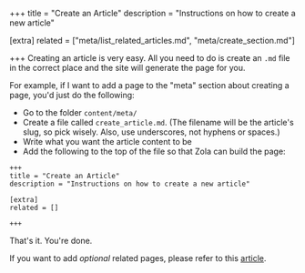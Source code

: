 +++
title = "Create an Article"
description = "Instructions on how to create a new article"

[extra]
related = ["meta/list_related_articles.md", "meta/create_section.md"]

+++
Creating an article is very easy. All you need to do is create an `.md` file in the correct place and the site will generate the page for you.

For example, if I want to add a page to the "meta" section about creating a page, you'd just do the following:

- Go to the folder `content/meta/`
- Create a file called `create_article.md`. (The filename will be the article's slug, so pick wisely. Also, use underscores, not hyphens or spaces.)
- Write what you want the article content to be
- Add the following to the top of the file so that Zola can build the page:

```
+++
title = "Create an Article"
description = "Instructions on how to create a new article"

[extra]
related = []

+++
```

That's it. You're done.

If you want to add *optional* related pages, please refer to this [article](@/meta/list_related_articles.md).
